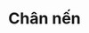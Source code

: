 ﻿---
title: 'Chân nến'
layout: Artists
path: '/artists/'
meta: Danh mục Chân nến
keywords: Chân nến
---
